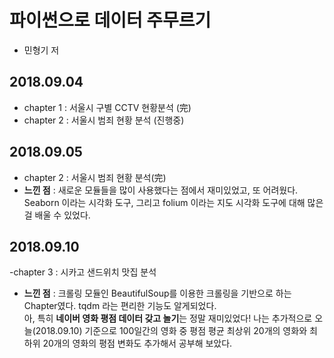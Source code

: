 # 파이썬으로 데이터 주무르기
- 민형기 저


## 2018.09.04
- chapter 1 : 서울시 구별 CCTV 현황분석 (完)
- chapter 2 : 서울시 범죄 현황 분석 (진행중)

## 2018.09.05
- chapter 2 : 서울시 범죄 현황 분석(完)
-  **느낀 점** : 새로운 모듈들을 많이 사용했다는 점에서 재미있었고, 또 어려웠다. Seaborn 이라는 시각화 도구, 그리고 folium 이라는 지도 시각화 도구에 대해 많은 걸 배울 수 있었다.

## 2018.09.10

 -chapter 3 : 시카고 샌드위치 맛집 분석
 
  - **느낀 점** : 크롤링 모듈인 BeautifulSoup를 이용한 크롤링을 기반으로 하는 Chapter였다. tqdm 라는 편리한 기능도 알게되었다.<br>아, 특히 **네이버 영화 평점 데이터 갖고 놀기**는 정말 재미있었다! 나는 추가적으로 오늘(2018.09.10) 기준으로 100일간의 영화 중 평점 평균 최상위 20개의 영화와 최하위 20개의 영화의 평점 변화도 추가해서 공부해 보았다.
